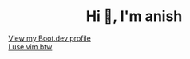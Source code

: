 <h1 align="center">Hi 👋, I'm anish</h1>
<a href="https://www.boot.dev/u/kshatrya">View my Boot.dev profile</a> <br>
<a href="https://anish.iusevimbtw.com">I use vim btw</a>
